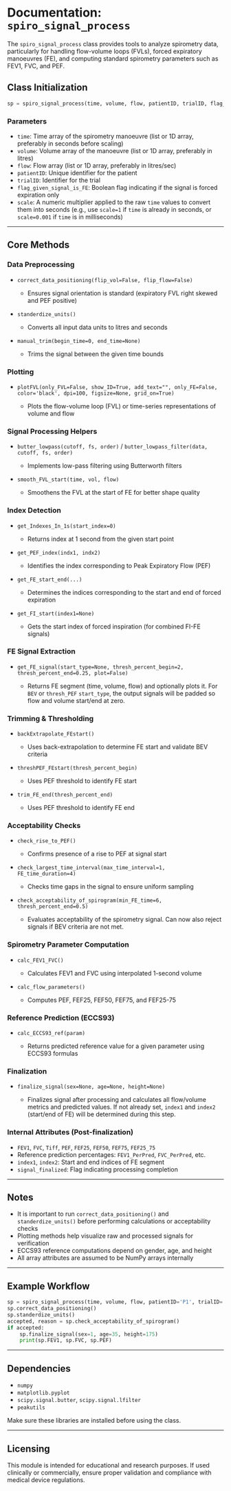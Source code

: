 # Documentation: `spiro_signal_process`

The `spiro_signal_process` class provides tools to analyze spirometry data, particularly for handling flow-volume loops (FVLs), forced expiratory manoeuvres (FE), and computing standard spirometry parameters such as FEV1, FVC, and PEF.

## Class Initialization

```python
sp = spiro_signal_process(time, volume, flow, patientID, trialID, flag_given_signal_is_FE, scale)
```

### Parameters

* `time`: Time array of the spirometry manoeuvre (list or 1D array, preferably in seconds before scaling)
* `volume`: Volume array of the manoeuvre (list or 1D array, preferably in litres)
* `flow`: Flow array (list or 1D array, preferably in litres/sec)
* `patientID`: Unique identifier for the patient
* `trialID`: Identifier for the trial
* `flag_given_signal_is_FE`: Boolean flag indicating if the signal is forced expiration only
* `scale`: A numeric multiplier applied to the raw `time` values to convert them into seconds (e.g., use `scale=1` if `time` is already in seconds, or `scale=0.001` if `time` is in milliseconds)

---

## Core Methods

### Data Preprocessing

* `correct_data_positioning(flip_vol=False, flip_flow=False)`

  * Ensures signal orientation is standard (expiratory FVL right skewed and PEF positive)

* `standerdize_units()`

  * Converts all input data units to litres and seconds

* `manual_trim(begin_time=0, end_time=None)`

  * Trims the signal between the given time bounds

### Plotting

* `plotFVL(only_FVL=False, show_ID=True, add_text="", only_FE=False, color='black', dpi=100, figsize=None, grid_on=True)`

  * Plots the flow-volume loop (FVL) or time-series representations of volume and flow

### Signal Processing Helpers

* `butter_lowpass(cutoff, fs, order)` / `butter_lowpass_filter(data, cutoff, fs, order)`

  * Implements low-pass filtering using Butterworth filters

* `smooth_FVL_start(time, vol, flow)`

  * Smoothens the FVL at the start of FE for better shape quality

### Index Detection

* `get_Indexes_In_1s(start_index=0)`

  * Returns index at 1 second from the given start point

* `get_PEF_index(indx1, indx2)`

  * Identifies the index corresponding to Peak Expiratory Flow (PEF)

* `get_FE_start_end(...)`

  * Determines the indices corresponding to the start and end of forced expiration

* `get_FI_start(index1=None)`

  * Gets the start index of forced inspiration (for combined FI-FE signals)

### FE Signal Extraction

* `get_FE_signal(start_type=None, thresh_percent_begin=2, thresh_percent_end=0.25, plot=False)`

  * Returns FE segment (time, volume, flow) and optionally plots it. For `BEV` or `thresh_PEF` `start_type`, the output signals will be padded so flow and volume start/end at zero.

### Trimming & Thresholding

* `backExtrapolate_FEstart()`

  * Uses back-extrapolation to determine FE start and validate BEV criteria

* `threshPEF_FEstart(thresh_percent_begin)`

  * Uses PEF threshold to identify FE start

* `trim_FE_end(thresh_percent_end)`

  * Uses PEF threshold to identify FE end

### Acceptability Checks

* `check_rise_to_PEF()`

  * Confirms presence of a rise to PEF at signal start

* `check_largest_time_interval(max_time_interval=1, FE_time_duration=4)`

  * Checks time gaps in the signal to ensure uniform sampling

* `check_acceptability_of_spirogram(min_FE_time=6, thresh_percent_end=0.5)`

  * Evaluates acceptability of the spirometry signal. Can now also reject signals if BEV criteria are not met.

### Spirometry Parameter Computation

* `calc_FEV1_FVC()`

  * Calculates FEV1 and FVC using interpolated 1-second volume

* `calc_flow_parameters()`

  * Computes PEF, FEF25, FEF50, FEF75, and FEF25-75

### Reference Prediction (ECCS93)

* `calc_ECCS93_ref(param)`

  * Returns predicted reference value for a given parameter using ECCS93 formulas

### Finalization

* `finalize_signal(sex=None, age=None, height=None)`

  * Finalizes signal after processing and calculates all flow/volume metrics and predicted values. If not already set, `index1` and `index2` (start/end of FE) will be determined during this step.

### Internal Attributes (Post-finalization)

* `FEV1`, `FVC`, `Tiff`, `PEF`, `FEF25`, `FEF50`, `FEF75`, `FEF25_75`
* Reference prediction percentages: `FEV1_PerPred`, `FVC_PerPred`, etc.
* `index1`, `index2`: Start and end indices of FE segment
* `signal_finalized`: Flag indicating processing completion

---

## Notes

* It is important to run `correct_data_positioning()` and `standerdize_units()` before performing calculations or acceptability checks
* Plotting methods help visualize raw and processed signals for verification
* ECCS93 reference computations depend on gender, age, and height
* All array attributes are assumed to be NumPy arrays internally

---

## Example Workflow

```python
sp = spiro_signal_process(time, volume, flow, patientID='P1', trialID='T1', flag_given_signal_is_FE=False, scale=1)
sp.correct_data_positioning()
sp.standerdize_units()
accepted, reason = sp.check_acceptability_of_spirogram()
if accepted:
    sp.finalize_signal(sex=1, age=35, height=175)
    print(sp.FEV1, sp.FVC, sp.PEF)
```

---

## Dependencies

* `numpy`
* `matplotlib.pyplot`
* `scipy.signal.butter`, `scipy.signal.lfilter`
* `peakutils`

Make sure these libraries are installed before using the class.

---

## Licensing

This module is intended for educational and research purposes. If used clinically or commercially, ensure proper validation and compliance with medical device regulations.